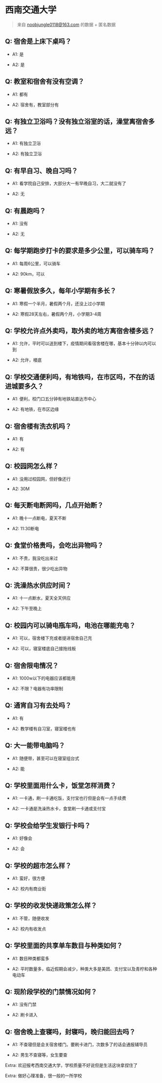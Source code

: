 # 西南交通大学

> 来自 noobjungle0118@163.com 的数据 + 匿名数据

## Q: 宿舍是上床下桌吗？

- A1: 是

- A2: 是

## Q: 教室和宿舍有没有空调？

- A1: 都有

- A2: 宿舍有，教室部分有

## Q: 有独立卫浴吗？没有独立浴室的话，澡堂离宿舍多远？

- A1: 有独立卫浴

- A2: 有独立卫浴

## Q: 有早自习、晚自习吗？

- A1: 看学院自己安排，大部分大一有早晚自习，大二就没有了

- A2: 无

## Q: 有晨跑吗？

- A1: 没有

- A2: 无

## Q: 每学期跑步打卡的要求是多少公里，可以骑车吗？

- A1: 每周6公里，可以骑车

- A2: 90km，可以

## Q: 寒暑假放多久，每年小学期有多长？

- A1: 寒假一个半月，暑假两个月，还没上过小学期

- A2: 寒假28天左右，暑假两个月，小学期3-4周

## Q: 学校允许点外卖吗，取外卖的地方离宿舍楼多远？

- A1: 允许，平时可以送到楼下，疫情期间看宿舍楼在哪，基本十分钟以内可以到

- A2: 允许，楼底

## Q: 学校交通便利吗，有地铁吗，在市区吗，不在的话进城要多久？

- A1: 便利，校门口五分钟有地铁站直达市中心

- A2: 有地铁，在市区边缘

## Q: 宿舍楼有洗衣机吗？

- A1: 有

- A2: 有

## Q: 校园网怎么样？

- A1: 没用过校园网，但好像还行

- A2: 30M

## Q: 每天断电断网吗，几点开始断？

- A1: 晚十一点断电，夏天不断

- A2: 11:30断电

## Q: 食堂价格贵吗，会吃出异物吗？

- A1: 不贵，我没吃出来过

- A2: 不算很贵，很少吃出异物

## Q: 洗澡热水供应时间？

- A1: 十一点断水，夏天全天供应

- A2: 下午至晚上

## Q: 校园内可以骑电瓶车吗，电池在哪能充电？

- A1: 可以，宿舍楼下充或者提进宿舍自己充

- A2: 可以，寝室楼底自己接拖线板

## Q: 宿舍限电情况？

- A1: 1000w以下的电器应该都能用

- A2: 不限？电器有功率限制

## Q: 通宵自习有去处吗？

- A1: 有

- A2: 教学楼有自习室，寝室楼也有

## Q: 大一能带电脑吗？

- A1: 随便带，甚至可以在寝室组台式

- A2: 能

## Q: 学校里面用什么卡，饭堂怎样消费？

- A1: 一卡通，刷一卡通吃饭，支付宝也行但是会有一点手续费

- A2: 一卡通是洗澡热水卡，食堂刷一卡通或支付宝

## Q: 学校会给学生发银行卡吗？

- A1: 好像会

- A2: 会

## Q: 学校的超市怎么样？

- A1: 蛮好，很方便

- A2: 校内有商业街

## Q: 学校的收发快递政策怎么样？

- A1: 不管，随便收发

- A2: 校内有收发点

## Q: 学校里面的共享单车数目与种类如何？

- A1: 数目种类都蛮多

- A2: 平时数量多，临近假期会减少，种类大多是美团、支付宝以及青柠和各种电动车

## Q: 现阶段学校的门禁情况如何？

- A1: 没有门禁

- A2: 刷卡进入

## Q: 宿舍晚上查寝吗，封寝吗，晚归能回去吗？

- A1: 不查寝但是会关宿舍楼门。要刷卡进门，次数多了的话会通报辅导员

- A2: 男生不查寝等，女生要查

Extra: 欢迎报考西南交通大学，学校质量不好说但是生活这块拿捏住了

Extra: 做好心理准备，很一般的一所学校